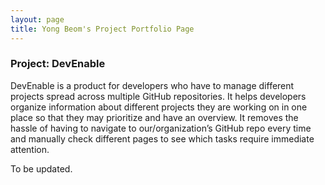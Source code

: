 ```yaml
---
layout: page
title: Yong Beom's Project Portfolio Page
---
```


### Project: DevEnable

DevEnable is a product for developers who have to manage different projects spread across multiple GitHub repositories. It helps developers organize information about different projects they are working on in one place so that they may prioritize and have an overview. It removes the hassle of having to navigate to our/organization’s GitHub repo every time and manually check different pages to see which tasks require immediate attention.

To be updated.
